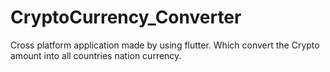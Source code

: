 # CryptoCurrency_Converter
Cross platform application made by using flutter. Which convert the Crypto amount into all countries nation currency.
